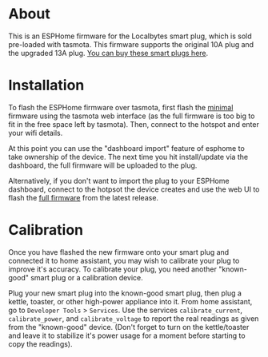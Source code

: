 # About

This is an ESPHome firmware for the Localbytes smart plug, which is sold pre-loaded with tasmota. This firmware supports the original 10A plug and the upgraded 13A plug. <a href="https://www.mylocalbytes.com/products/smart-plug-pm?variant=41600621510847">You can buy these smart plugs here</a>.

# Installation

To flash the ESPHome firmware over tasmota, first flash the <a href="https://github.com/JamesSwift/localbytes-plug-pm/releases/latest/download/minimal.bin">minimal</a> firmware using the tasmota web interface (as the full firmware is too big to fit in the free space left by tasmota). Then, connect to the hotspot and enter your wifi details. 

At this point you can use the "dashboard import" feature of esphome to take ownership of the device. The next time you hit install/update via the dashboard, the full firmware will be uploaded to the plug. 

Alternatively, if you don't want to import the plug to your ESPHome dashboard, connect to the hotpsot the device creates and use the web UI to flash the <a href="https://github.com/JamesSwift/localbytes-plug-pm/releases/latest/download/loalbytes-plug-pm.bin">full firmware</a> from the latest release.

# Calibration

Once you have flashed the new firmware onto your smart plug and connected it to home assistant, you may wish to calibrate your plug to improve it's accuracy. To calibrate your plug, you need another "known-good" smart plug or a calibration device.

Plug your new smart plug into the known-good smart plug, then plug a kettle, toaster, or other high-power appliance into it. From home assistant, go to `Developer Tools` > `Services`. Use the services `calibrate_current`, `calibrate_power`, and `calibrate_voltage` to report the real readings as given from the "known-good" device. (Don't forget to turn on the kettle/toaster and leave it to stabilize it's power usage for a moment before starting to copy the readings).